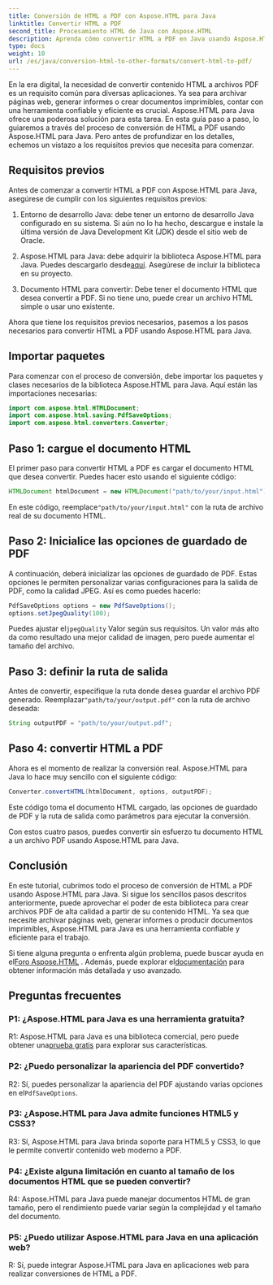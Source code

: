 ```yaml
---
title: Conversión de HTML a PDF con Aspose.HTML para Java
linktitle: Convertir HTML a PDF
second_title: Procesamiento HTML de Java con Aspose.HTML
description: Aprenda cómo convertir HTML a PDF en Java usando Aspose.HTML. Cree archivos PDF de alta calidad a partir de su contenido HTML sin esfuerzo.
type: docs
weight: 10
url: /es/java/conversion-html-to-other-formats/convert-html-to-pdf/
---
```

En la era digital, la necesidad de convertir contenido HTML a archivos PDF es un requisito común para diversas aplicaciones. Ya sea para archivar páginas web, generar informes o crear documentos imprimibles, contar con una herramienta confiable y eficiente es crucial. Aspose.HTML para Java ofrece una poderosa solución para esta tarea. En esta guía paso a paso, lo guiaremos a través del proceso de conversión de HTML a PDF usando Aspose.HTML para Java. Pero antes de profundizar en los detalles, echemos un vistazo a los requisitos previos que necesita para comenzar.

## Requisitos previos

Antes de comenzar a convertir HTML a PDF con Aspose.HTML para Java, asegúrese de cumplir con los siguientes requisitos previos:

1. Entorno de desarrollo Java: debe tener un entorno de desarrollo Java configurado en su sistema. Si aún no lo ha hecho, descargue e instale la última versión de Java Development Kit (JDK) desde el sitio web de Oracle.

2.  Aspose.HTML para Java: debe adquirir la biblioteca Aspose.HTML para Java. Puedes descargarlo desde[aquí](https://releases.aspose.com/html/java/). Asegúrese de incluir la biblioteca en su proyecto.

3. Documento HTML para convertir: Debe tener el documento HTML que desea convertir a PDF. Si no tiene uno, puede crear un archivo HTML simple o usar uno existente.

Ahora que tiene los requisitos previos necesarios, pasemos a los pasos necesarios para convertir HTML a PDF usando Aspose.HTML para Java.

## Importar paquetes

Para comenzar con el proceso de conversión, debe importar los paquetes y clases necesarios de la biblioteca Aspose.HTML para Java. Aquí están las importaciones necesarias:

```java
import com.aspose.html.HTMLDocument;
import com.aspose.html.saving.PdfSaveOptions;
import com.aspose.html.converters.Converter;
```

## Paso 1: cargue el documento HTML

El primer paso para convertir HTML a PDF es cargar el documento HTML que desea convertir. Puedes hacer esto usando el siguiente código:

```java
HTMLDocument htmlDocument = new HTMLDocument("path/to/your/input.html");
```

 En este código, reemplace`"path/to/your/input.html"` con la ruta de archivo real de su documento HTML.

## Paso 2: Inicialice las opciones de guardado de PDF

A continuación, deberá inicializar las opciones de guardado de PDF. Estas opciones le permiten personalizar varias configuraciones para la salida de PDF, como la calidad JPEG. Así es como puedes hacerlo:

```java
PdfSaveOptions options = new PdfSaveOptions();
options.setJpegQuality(100);
```

 Puedes ajustar el`jpegQuality` Valor según sus requisitos. Un valor más alto da como resultado una mejor calidad de imagen, pero puede aumentar el tamaño del archivo.

## Paso 3: definir la ruta de salida

 Antes de convertir, especifique la ruta donde desea guardar el archivo PDF generado. Reemplazar`"path/to/your/output.pdf"` con la ruta de archivo deseada:

```java
String outputPDF = "path/to/your/output.pdf";
```

## Paso 4: convertir HTML a PDF

Ahora es el momento de realizar la conversión real. Aspose.HTML para Java lo hace muy sencillo con el siguiente código:

```java
Converter.convertHTML(htmlDocument, options, outputPDF);
```

Este código toma el documento HTML cargado, las opciones de guardado de PDF y la ruta de salida como parámetros para ejecutar la conversión.

Con estos cuatro pasos, puedes convertir sin esfuerzo tu documento HTML a un archivo PDF usando Aspose.HTML para Java.

## Conclusión

En este tutorial, cubrimos todo el proceso de conversión de HTML a PDF usando Aspose.HTML para Java. Si sigue los sencillos pasos descritos anteriormente, puede aprovechar el poder de esta biblioteca para crear archivos PDF de alta calidad a partir de su contenido HTML. Ya sea que necesite archivar páginas web, generar informes o producir documentos imprimibles, Aspose.HTML para Java es una herramienta confiable y eficiente para el trabajo.

 Si tiene alguna pregunta o enfrenta algún problema, puede buscar ayuda en el[Foro Aspose.HTML](https://forum.aspose.com/) . Además, puede explorar el[documentación](https://reference.aspose.com/html/java/) para obtener información más detallada y uso avanzado.

## Preguntas frecuentes

### P1: ¿Aspose.HTML para Java es una herramienta gratuita?
   
 R1: Aspose.HTML para Java es una biblioteca comercial, pero puede obtener una[prueba gratis](https://releases.aspose.com/) para explorar sus características.

### P2: ¿Puedo personalizar la apariencia del PDF convertido?

 R2: Sí, puedes personalizar la apariencia del PDF ajustando varias opciones en el`PdfSaveOptions`.

### P3: ¿Aspose.HTML para Java admite funciones HTML5 y CSS3?

R3: Sí, Aspose.HTML para Java brinda soporte para HTML5 y CSS3, lo que le permite convertir contenido web moderno a PDF.

### P4: ¿Existe alguna limitación en cuanto al tamaño de los documentos HTML que se pueden convertir?

R4: Aspose.HTML para Java puede manejar documentos HTML de gran tamaño, pero el rendimiento puede variar según la complejidad y el tamaño del documento.

### P5: ¿Puedo utilizar Aspose.HTML para Java en una aplicación web?

R: Sí, puede integrar Aspose.HTML para Java en aplicaciones web para realizar conversiones de HTML a PDF.